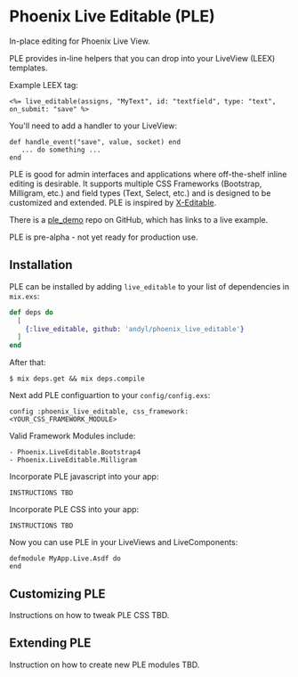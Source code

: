 # Phoenix Live Editable (PLE)

In-place editing for Phoenix Live View.

PLE provides in-line helpers that you can drop into your LiveView (LEEX) templates.

Example LEEX tag:

    <%= live_editable(assigns, "MyText", id: "textfield", type: "text", on_submit: "save" %>

You'll need to add a handler to your LiveView:

    def handle_event("save", value, socket) end
       ... do something ...
    end

PLE is good for admin interfaces and applications where off-the-shelf inline
editing is desirable.  It supports multiple CSS Frameworks (Bootstrap,
Milligram, etc.) and field types (Text, Select, etc.) and is designed to be
customized and extended.  PLE is inspired by [X-Editable][xe].

There is a [ple_demo][pd] repo on GitHub, which has links to a live example.

PLE is pre-alpha - not yet ready for production use.

[xe]: http://vitalets.github.io/x-editable/
[pd]: http://github.com/andyl/ple_demo

## Installation

PLE can be installed by adding `live_editable` to your list of dependencies in
`mix.exs`:

```elixir
def deps do
  [
    {:live_editable, github: 'andyl/phoenix_live_editable'}
  ]
end
```

After that:

    $ mix deps.get && mix deps.compile

Next add PLE configuartion to your `config/config.exs`:
    
    config :phoenix_live_editable, css_framework: <YOUR_CSS_FRAMEWORK_MODULE>

Valid Framework Modules include:

    - Phoenix.LiveEditable.Bootstrap4
    - Phoenix.LiveEditable.Milligram

Incorporate PLE javascript into your app:

    INSTRUCTIONS TBD

Incorporate PLE CSS into your app:

    INSTRUCTIONS TBD

Now you can use PLE in your LiveViews and LiveComponents:

    defmodule MyApp.Live.Asdf do
    end

## Customizing PLE

Instructions on how to tweak PLE CSS TBD.

## Extending PLE

Instruction on how to create new PLE modules TBD.

